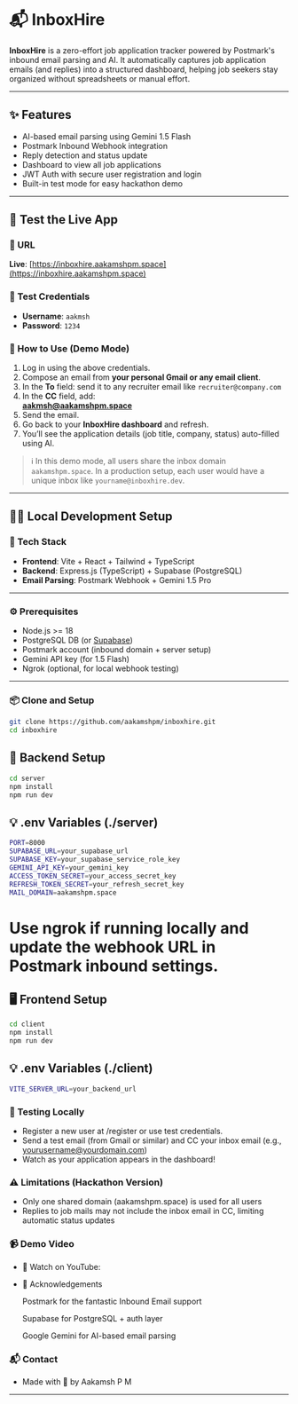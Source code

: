 # 📬 InboxHire

**InboxHire** is a zero-effort job application tracker powered by Postmark's inbound email parsing and AI. It automatically captures job application emails (and replies) into a structured dashboard, helping job seekers stay organized without spreadsheets or manual effort.

---

## ✨ Features

- AI-based email parsing using Gemini 1.5 Flash
- Postmark Inbound Webhook integration
- Reply detection and status update
- Dashboard to view all job applications
- JWT Auth with secure user registration and login
- Built-in test mode for easy hackathon demo

---

## 🧪 Test the Live App

### 🔗 URL

**Live**: [https://inboxhire.aakamshpm.space](https://inboxhire.aakamshpm.space)

### 👤 Test Credentials

- **Username**: `aakmsh`
- **Password**: `1234`

### 📝 How to Use (Demo Mode)

1. Log in using the above credentials.
2. Compose an email from **your personal Gmail or any email client**.
3. In the **To** field: send it to any recruiter email like `recruiter@company.com`
4. In the **CC** field, add:  
   **aakmsh@aakamshpm.space**
5. Send the email.
6. Go back to your **InboxHire dashboard** and refresh.
7. You’ll see the application details (job title, company, status) auto-filled using AI.

> ℹ️ In this demo mode, all users share the inbox domain `aakamshpm.space`. In a production setup, each user would have a unique inbox like `yourname@inboxhire.dev`.

---

## 🧑‍💻 Local Development Setup

### 🧰 Tech Stack

- **Frontend**: Vite + React + Tailwind + TypeScript
- **Backend**: Express.js (TypeScript) + Supabase (PostgreSQL)
- **Email Parsing**: Postmark Webhook + Gemini 1.5 Pro

---

### ⚙️ Prerequisites

- Node.js >= 18
- PostgreSQL DB (or [Supabase](https://supabase.com))
- Postmark account (inbound domain + server setup)
- Gemini API key (for 1.5 Flash)
- Ngrok (optional, for local webhook testing)

---

### 📦 Clone and Setup

```bash
git clone https://github.com/aakamshpm/inboxhire.git
cd inboxhire
```

## 🔧 Backend Setup

```bash
cd server
npm install
npm run dev
```

## 💡 .env Variables (./server)

```bash
PORT=8000
SUPABASE_URL=your_supabase_url
SUPABASE_KEY=your_supabase_service_role_key
GEMINI_API_KEY=your_gemini_key
ACCESS_TOKEN_SECRET=your_access_secret_key
REFRESH_TOKEN_SECRET=your_refresh_secret_key
MAIL_DOMAIN=aakamshpm.space
```

# Use ngrok if running locally and update the webhook URL in Postmark inbound settings.

## 🖥 Frontend Setup

```bash
cd client
npm install
npm run dev
```

## 💡 .env Variables (./client)

```bash
VITE_SERVER_URL=your_backend_url
```

### 🧪 Testing Locally

- Register a new user at /register or use test credentials.
- Send a test email (from Gmail or similar) and CC your inbox email (e.g., yourusername@yourdomain.com)
- Watch as your application appears in the dashboard!

### ⚠️ Limitations (Hackathon Version)

- Only one shared domain (aakamshpm.space) is used for all users
- Replies to job mails may not include the inbox email in CC, limiting automatic status updates

### 📹 Demo Video

- 🎥 Watch on YouTube:
- 🙏 Acknowledgements

  Postmark for the fantastic Inbound Email support

  Supabase for PostgreSQL + auth layer

  Google Gemini for AI-based email parsing

### 📬 Contact

- Made with 💙 by Aakamsh P M

---
